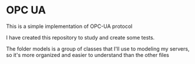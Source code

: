 # OPC UA
This is a simple implementation of OPC-UA protocol

I have created this repository to study and create some tests. 

The folder models is a group of classes that I'll use to modeling my servers, so it's more organized and easier to understand than the other files

